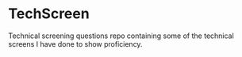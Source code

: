# TechScreen
Technical screening questions
repo containing some of the technical screens I have done to show proficiency.
